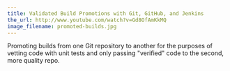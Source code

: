 ```yaml
---
title: Validated Build Promotions with Git, GitHub, and Jenkins
the_url: http://www.youtube.com/watch?v=Gd8OfAmKkMQ
image_filename: promoted-builds.jpg
---
```


Promoting builds from one Git repository to another for the purposes of vetting code with unit tests and only passing "verified" code to the second, more quality repo.
